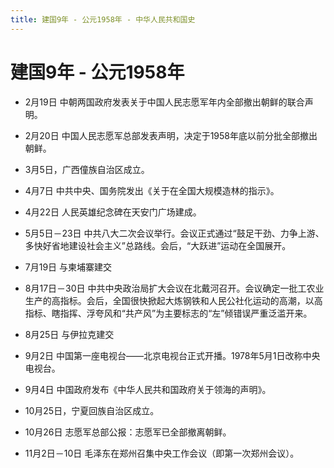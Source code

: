 ```yaml
---
title: 建国9年 - 公元1958年 - 中华人民共和国史
---
```


# 建国9年 - 公元1958年

+ 2月19日 中朝两国政府发表关于中国人民志愿军年内全部撤出朝鲜的联合声明。

+ 2月20日 中国人民志愿军总部发表声明，决定于1958年底以前分批全部撤出朝鲜。

+ 3月5日，广西僮族自治区成立。

+ 4月7日 中共中央、国务院发出《关于在全国大规模造林的指示》。

+ 4月22日 人民英雄纪念碑在天安门广场建成。

+ 5月5日－23日 中共八大二次会议举行。会议正式通过“鼓足干劲、力争上游、多快好省地建设社会主义”总路线。会后，“大跃进”运动在全国展开。

+ 7月19日 与柬埔寨建交

+ 8月17日－30日 中共中央政治局扩大会议在北戴河召开。会议确定一批工农业生产的高指标。会后，全国很快掀起大炼钢铁和人民公社化运动的高潮，以高指标、瞎指挥、浮夸风和“共产风”为主要标志的“左”倾错误严重泛滥开来。

+ 8月25日 与伊拉克建交

+ 9月2日 中国第一座电视台——北京电视台正式开播。1978年5月1日改称中央电视台。

+ 9月4日 中国政府发布《中华人民共和国政府关于领海的声明》。

+ 10月25日，宁夏回族自治区成立。

+ 10月26日 志愿军总部公报：志愿军已全部撤离朝鲜。

+ 11月2日－10日 毛泽东在郑州召集中央工作会议（即第一次郑州会议）。